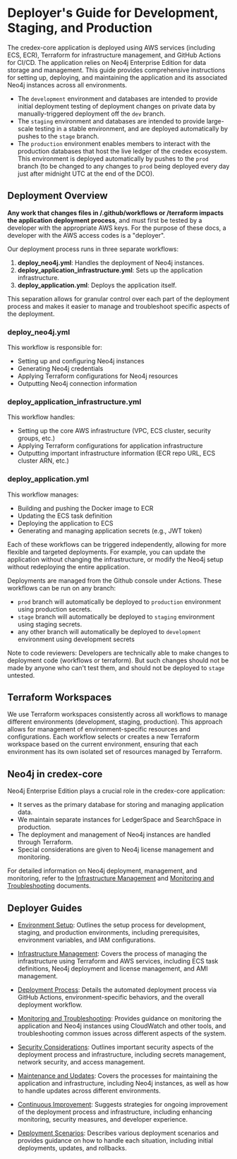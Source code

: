 # Deployer's Guide for Development, Staging, and Production

The credex-core application is deployed using AWS services (including ECS, ECR), Terraform for infrastructure management, and GitHub Actions for CI/CD. The application relies on Neo4j Enterprise Edition for data storage and management. This guide provides comprehensive instructions for setting up, deploying, and maintaining the application and its associated Neo4j instances across all environments.

- The `development` environment and databases are intended to provide initial deployment testing of deployment changes on private data by manually-triggered deployment off the `dev` branch.
- The `staging` environment and databases are intended to provide large-scale testing in a stable environment, and are deployed automatically by pushes to the `stage` branch.
- The `production` environment enables members to interact with the production databases that host the live ledger of the credex ecosystem. This environment is deployed automatically by pushes to the `prod` branch (to be changed to any changes to `prod` being deployed every day just after midnight UTC at the end of the DCO).

## Deployment Overview

**Any work that changes files in /.github/workflows or /terraform impacts the application deployment process**, and must first be tested by a developer with the appropriate AWS keys. For the purpose of these docs, a developer with the AWS access codes is a "deployer".

Our deployment process runs in three separate workflows:

1. **deploy_neo4j.yml**: Handles the deployment of Neo4j instances.
2. **deploy_application_infrastructure.yml**: Sets up the application infrastructure.
3. **deploy_application.yml**: Deploys the application itself.

This separation allows for granular control over each part of the deployment process and makes it easier to manage and troubleshoot specific aspects of the deployment.

### deploy_neo4j.yml
This workflow is responsible for:
- Setting up and configuring Neo4j instances
- Generating Neo4j credentials
- Applying Terraform configurations for Neo4j resources
- Outputting Neo4j connection information

### deploy_application_infrastructure.yml
This workflow handles:
- Setting up the core AWS infrastructure (VPC, ECS cluster, security groups, etc.)
- Applying Terraform configurations for application infrastructure
- Outputting important infrastructure information (ECR repo URL, ECS cluster ARN, etc.)

### deploy_application.yml
This workflow manages:
- Building and pushing the Docker image to ECR
- Updating the ECS task definition
- Deploying the application to ECS
- Generating and managing application secrets (e.g., JWT token)

Each of these workflows can be triggered independently, allowing for more flexible and targeted deployments. For example, you can update the application without changing the infrastructure, or modify the Neo4j setup without redeploying the entire application.

Deployments are managed from the Github console under Actions. These workflows can be run on any branch:
 - `prod` branch will automatically be deployed to `production` environment using production secrets.
 - `stage` branch will automatically be deployed to `staging` environment using staging secrets. 
 - any other branch will automatically be deployed to `development` environment using development secrets

Note to code reviewers: Developers are technically able to make changes to deployment code (workflows or terraform). But such changes should not be made by anyone who can't test them, and should not be deployed to `stage` untested.

## Terraform Workspaces

We use Terraform workspaces consistently across all workflows to manage different environments (development, staging, production). This approach allows for management of environment-specific resources and configurations. Each workflow selects or creates a new Terraform workspace based on the current environment, ensuring that each environment has its own isolated set of resources managed by Terraform.

## Neo4j in credex-core

Neo4j Enterprise Edition plays a crucial role in the credex-core application:

- It serves as the primary database for storing and managing application data.
- We maintain separate instances for LedgerSpace and SearchSpace in production.
- The deployment and management of Neo4j instances are handled through Terraform.
- Special considerations are given to Neo4j license management and monitoring.

For detailed information on Neo4j deployment, management, and monitoring, refer to the [Infrastructure Management](infrastructure_management.md) and [Monitoring and Troubleshooting](monitoring_and_troubleshooting.md) documents.

## Deployer Guides

- [Environment Setup](environment_setup.md): Outlines the setup process for development, staging, and production environments, including prerequisites, environment variables, and IAM configurations.

- [Infrastructure Management](infrastructure_management.md): Covers the process of managing the infrastructure using Terraform and AWS services, including ECS task definitions, Neo4j deployment and license management, and AMI management.

- [Deployment Process](deployment_process.md): Details the automated deployment process via GitHub Actions, environment-specific behaviors, and the overall deployment workflow.

- [Monitoring and Troubleshooting](monitoring_and_troubleshooting.md): Provides guidance on monitoring the application and Neo4j instances using CloudWatch and other tools, and troubleshooting common issues across different aspects of the system.

- [Security Considerations](security_considerations.md): Outlines important security aspects of the deployment process and infrastructure, including secrets management, network security, and access management.

- [Maintenance and Updates](maintenance_and_updates.md): Covers the processes for maintaining the application and infrastructure, including Neo4j instances, as well as how to handle updates across different environments.

- [Continuous Improvement](continuous_improvement.md): Suggests strategies for ongoing improvement of the deployment process and infrastructure, including enhancing monitoring, security measures, and developer experience.

- [Deployment Scenarios](deployment_scenarios.md): Describes various deployment scenarios and provides guidance on how to handle each situation, including initial deployments, updates, and rollbacks.
